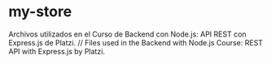 # my-store
Archivos utilizados en el Curso de Backend con Node.js: API REST con Express.js de Platzi. // Files used in the Backend with Node.js Course: REST API with Express.js by Platzi.
